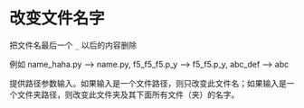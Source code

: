 # 改变文件名字

把文件名最后一个 `_` 以后的内容删除

例如 name_haha.py --> name.py, f5_f5_f5.p_y --> f5_f5.p_y, abc_def --> abc

提供路径参数输入。如果输入是一个文件路径，则只改变此文件名；如果输入是一个文件夹路径，则改变此文件夹及其下面所有文件（夹）的名字。
